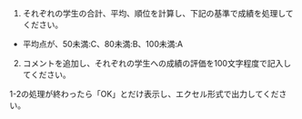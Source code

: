 1. それぞれの学生の合計、平均、順位を計算し、下記の基準で成績を処理してください。
- 平均点が、50未満:C、80未満:B、100未満:A
2. コメントを追加し、それぞれの学生への成績の評価を100文字程度で記入してください。

1-2の処理が終わったら「OK」とだけ表示し、エクセル形式で出力してください。
